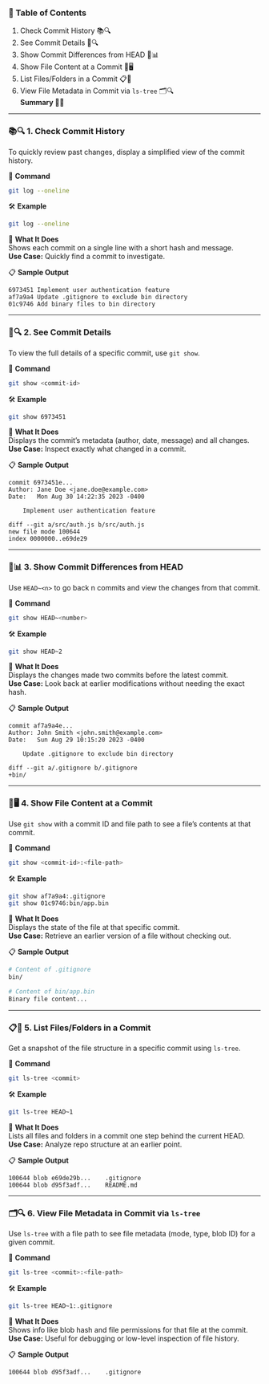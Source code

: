 ### 📑 Table of Contents
1. Check Commit History 📚🔍  
2. See Commit Details 📝🔍  
3. Show Commit Differences from HEAD 🔄📊  
4. Show File Content at a Commit 📂🖥️  
5. List Files/Folders in a Commit 📋📁  
6. View File Metadata in Commit via `ls-tree` 🗂️🔍  
**Summary 📝✅**

---

### 📚🔍 1. Check Commit History  
To quickly review past changes, display a simplified view of the commit history.  

📌 **Command**  
```bash
git log --oneline
```

🛠️ **Example**  
```bash
git log --oneline
```

📝 **What It Does**  
Shows each commit on a single line with a short hash and message.  
**Use Case:** Quickly find a commit to investigate.  

📋 **Sample Output**  
```
6973451 Implement user authentication feature  
af7a9a4 Update .gitignore to exclude bin directory  
01c9746 Add binary files to bin directory  
```

---

### 📝🔍 2. See Commit Details  
To view the full details of a specific commit, use `git show`.  

📌 **Command**  
```bash
git show <commit-id>
```

🛠️ **Example**  
```bash
git show 6973451
```

📝 **What It Does**  
Displays the commit’s metadata (author, date, message) and all changes.  
**Use Case:** Inspect exactly what changed in a commit.  

📋 **Sample Output**  
```
commit 6973451e...  
Author: Jane Doe <jane.doe@example.com>  
Date:   Mon Aug 30 14:22:35 2023 -0400  

    Implement user authentication feature  

diff --git a/src/auth.js b/src/auth.js  
new file mode 100644  
index 0000000..e69de29  
```

---

### 🔄📊 3. Show Commit Differences from HEAD  
Use `HEAD~<n>` to go back n commits and view the changes from that commit.  

📌 **Command**  
```bash
git show HEAD~<number>
```

🛠️ **Example**  
```bash
git show HEAD~2
```

📝 **What It Does**  
Displays the changes made two commits before the latest commit.  
**Use Case:** Look back at earlier modifications without needing the exact hash.  

📋 **Sample Output**  
```
commit af7a9a4e...  
Author: John Smith <john.smith@example.com>  
Date:   Sun Aug 29 10:15:20 2023 -0400  

    Update .gitignore to exclude bin directory  

diff --git a/.gitignore b/.gitignore  
+bin/  
```

---

### 📂🖥️ 4. Show File Content at a Commit  
Use `git show` with a commit ID and file path to see a file’s contents at that commit.  

📌 **Command**  
```bash
git show <commit-id>:<file-path>
```

🛠️ **Example**  
```bash
git show af7a9a4:.gitignore  
git show 01c9746:bin/app.bin
```

📝 **What It Does**  
Displays the state of the file at that specific commit.  
**Use Case:** Retrieve an earlier version of a file without checking out.  

📋 **Sample Output**  
```bash
# Content of .gitignore  
bin/  

# Content of bin/app.bin  
Binary file content...
```

---

### 📋📁 5. List Files/Folders in a Commit  
Get a snapshot of the file structure in a specific commit using `ls-tree`.  

📌 **Command**  
```bash
git ls-tree <commit>
```

🛠️ **Example**  
```bash
git ls-tree HEAD~1
```

📝 **What It Does**  
Lists all files and folders in a commit one step behind the current HEAD.  
**Use Case:** Analyze repo structure at an earlier point.  

📋 **Sample Output**  
```
100644 blob e69de29b...    .gitignore  
100644 blob d95f3adf...    README.md  
```

---

### 🗂️🔍 6. View File Metadata in Commit via `ls-tree`  
Use `ls-tree` with a file path to see file metadata (mode, type, blob ID) for a given commit.  

📌 **Command**  
```bash
git ls-tree <commit>:<file-path>
```

🛠️ **Example**  
```bash
git ls-tree HEAD~1:.gitignore
```

📝 **What It Does**  
Shows info like blob hash and file permissions for that file at the commit.  
**Use Case:** Useful for debugging or low-level inspection of file history.  

📋 **Sample Output**  
```
100644 blob d95f3adf...    .gitignore  
```
